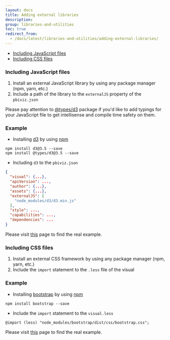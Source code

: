 ```yaml
---
layout: docs
title: Adding external libraries
description: 
group: libraries-and-utilities
toc: true
redirect_from:
  - /docs/latest/libraries-and-utilities/adding-external-libraries/
---
```


* [Including JavaScript files](#including-javascript-files)
* [Including CSS files](#including-css-files)

### Including JavaScript files
1. Install an external JavaScript library by using any package manager (npm, yarn, etc.)
2. Include a path of the library to the ```externalJS``` property of the ```pbiviz.json```

Please pay attention to [@types/d3](https://www.npmjs.com/package/@types/d3) package if you'd like to add typings for your JavaScript file to get intellisense and compile time safety on them.

### Example
* Installing [d3](https://www.npmjs.com/package/d3) by using [npm](https://www.npmjs.com/)

```
npm install d3@3.5 --save
npm install @types/d3@3.5 --save
```

* Including ```d3``` to the ```pbiviz.json```

```json
{
  "visual": {...},
  "apiVersion": ...,
  "author": {...},
  "assets": {...},
  "externalJS": [
    "node_modules/d3/d3.min.js"
  ],
  "style": ...,
  "capabilities": ...,
  "dependencies": ...
}
```

Please visit [this](https://github.com/Microsoft/powerbi-visuals-sankey/blob/c8200da56913cd8b253be949a35fad0f4472b6de/pbiviz.json#L22) page to find the real example.

### Including CSS files
1. Install an external CSS framework by using any package manager (npm, yarn, etc.)
2. Include the ```import``` statement to the ```.less``` file of the visual

### Example
* Installing [bootstrap](https://www.npmjs.com/package/bootstrap) by using [npm](https://www.npmjs.com/)

```
npm install bootstrap --save
```

* Include the ```import``` statement to the ```visual.less```

```less
@import (less) "node_modules/bootstrap/dist/css/bootstrap.css";
```

Please visit [this](https://github.com/Microsoft/powerbi-visuals-sankey/blob/c8200da56913cd8b253be949a35fad0f4472b6de/style/visual.less#L32) page to find the real example.